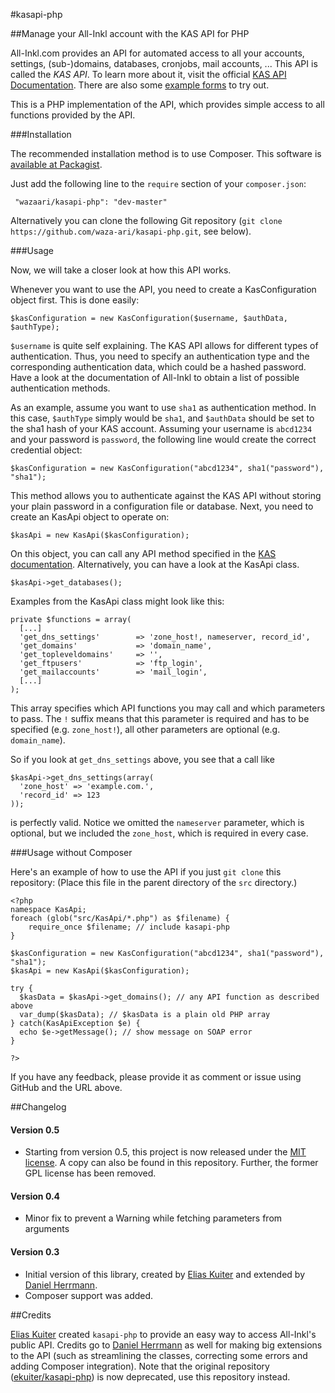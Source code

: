 #kasapi-php

##Manage your All-Inkl account with the KAS API for PHP

All-Inkl.com provides an API for automated access to all your accounts, settings, (sub-)domains, databases, cronjobs, mail accounts, ...
This API is called the *KAS API*. To learn more about it, visit the official [KAS API Documentation](http://kasapi.kasserver.com/dokumentation/phpdoc/).
There are also some [example forms](http://kasapi.kasserver.com/dokumentation/?open=beispiele) to try out.

This is a PHP implementation of the API, which provides simple access to all functions provided by the API.

###Installation

The recommended installation method is to use Composer. This software is [available at Packagist](https://packagist.org/packages/wazaari/kasapi-php).

Just add the following line to the `require` section of your `composer.json`:

```
 "wazaari/kasapi-php": "dev-master"
```

Alternatively you can clone the following Git repository (`git clone https://github.com/waza-ari/kasapi-php.git`, see below).

###Usage

Now, we will take a closer look at how this API works.

Whenever you want to use the API, you need to create a KasConfiguration object first. This is done easily:
```
$kasConfiguration = new KasConfiguration($username, $authData, $authType);
```
`$username` is quite self explaining. The KAS API allows for different types of authentication. Thus, you need to specify an authentication type and the corresponding authentication data, which could be a hashed password. Have a look at the documentation of All-Inkl to obtain a list of possible authentication methods.

As an example, assume you want to use `sha1` as authentication method. In this case, `$authType` simply would be `sha1`, and `$authData` should be set to the sha1 hash of your KAS account. Assuming your username is `abcd1234` and your password is `password`, the following line would create the correct credential object:
```
$kasConfiguration = new KasConfiguration("abcd1234", sha1("password"), "sha1");
```

This method allows you to authenticate against the KAS API without storing your plain password in a configuration file or database. Next, you need to create an KasApi object to operate on:
```
$kasApi = new KasApi($kasConfiguration);
```
On this object, you can call any API method specified in the [KAS documentation](http://kasapi.kasserver.com/dokumentation/phpdoc/packages/API%20Funktionen.html). Alternatively, you can have a look at the KasApi class.
```
$kasApi->get_databases();
```

Examples from the KasApi class might look like this:

```
private $functions = array(
  [...]
  'get_dns_settings'        => 'zone_host!, nameserver, record_id',
  'get_domains'             => 'domain_name',
  'get_topleveldomains'     => '',
  'get_ftpusers'            => 'ftp_login',
  'get_mailaccounts'        => 'mail_login',
  [...]
);
```
This array specifies which API functions you may call and which parameters to pass. The `!` suffix means that this parameter is required and has to be specified (e.g. `zone_host!`), all other parameters are optional (e.g. `domain_name`).

So if you look at `get_dns_settings` above, you see that a call like
```
$kasApi->get_dns_settings(array(
  'zone_host' => 'example.com.',
  'record_id' => 123
));
```
is perfectly valid. Notice we omitted the `nameserver` parameter, which is optional, but we included the `zone_host`, which is required in every case.

###Usage without Composer

Here's an example of how to use the API if you just `git clone` this repository:
(Place this file in the parent directory of the `src` directory.)
```
<?php
namespace KasApi;
foreach (glob("src/KasApi/*.php") as $filename) {
    require_once $filename; // include kasapi-php
}

$kasConfiguration = new KasConfiguration("abcd1234", sha1("password"), "sha1");
$kasApi = new KasApi($kasConfiguration);

try {
  $kasData = $kasApi->get_domains(); // any API function as described above
  var_dump($kasData); // $kasData is a plain old PHP array
} catch(KasApiException $e) {
  echo $e->getMessage(); // show message on SOAP error
}

?>
```
If you have any feedback, please provide it as comment or issue using GitHub and the URL above.

##Changelog

#### Version 0.5

* Starting from version 0.5, this project is now released under the [MIT license](http://opensource.org/licenses/MIT). A copy can also be found in this repository. Further, the former GPL license has been removed.

#### Version 0.4

* Minor fix to prevent a Warning while fetching parameters from arguments

#### Version 0.3

* Initial version of this library, created by [Elias Kuiter](https://github.com/ekuiter/) and extended by [Daniel Herrmann](https://github.com/waza-ari/).
* Composer support was added.

##Credits

[Elias Kuiter](https://github.com/ekuiter/) created `kasapi-php` to provide an easy way to access All-Inkl's public API.
Credits go to [Daniel Herrmann](https://github.com/waza-ari/) as well for making big extensions to the API (such as streamlining the classes, correcting some errors and adding Composer integration).
Note that the original repository ([ekuiter/kasapi-php](https://github.com/ekuiter/kasapi-php)) is now deprecated, use this repository instead.

